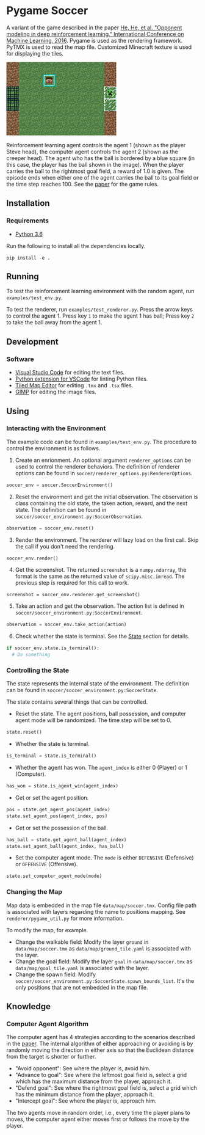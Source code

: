 # Pygame Soccer

A variant of the game described in the paper [He, He, et al. "Opponent modeling in deep reinforcement learning." International Conference on Machine Learning. 2016][paper]. Pygame is used as the rendering framework. PyTMX is used to read the map file. Customized Minecraft texture is used for displaying the tiles.

![screenshot](docs/screenshot.png "Screenshot")

Reinforcement learning agent controls the agent 1 (shown as the player Steve head), the computer agent controls the agent 2 (shown as the creeper head). The agent who has the ball is bordered by a blue square (in this case, the player has the ball shown in the image). When the player carries the ball to the rightmost goal field, a reward of 1.0 is given. The episode ends when either one of the agent carries the ball to its goal field or the time step reaches 100. See the [paper][paper] for the game rules.

## Installation

### Requirements

- [Python 3.6](https://www.continuum.io/)

Run the following to install all the dependencies locally.

```shell
pip install -e .
```

## Running

To test the reinforcement learning environment with the random agent, run `examples/test_env.py`.

To test the renderer, run `examples/test_renderer.py`. Press the arrow keys to control the agent 1. Press key `1` to make the agent 1 has ball; Press key `2` to take the ball away from the agent 1.

## Development

### Software

- [Visual Studio Code](https://code.visualstudio.com/) for editing the text files.
- [Python extension for VSCode](https://marketplace.visualstudio.com/items?itemName=donjayamanne.python) for linting Python files.
- [Tiled Map Editor](http://www.mapeditor.org/) for editing `.tmx` and `.tsx` files.
- [GIMP](https://www.gimp.org/) for editing the image files.

## Using

### Interacting with the Environment

The example code can be found in `examples/test_env.py`. The procedure to control the environment is as follows.

1. Create an enrionment. An optional argument `renderer_options` can be used to control the renderer behaviors. The definition of renderer options can be found in `soccer/renderer_options.py:RendererOptions`.
```python
soccer_env = soccer.SoccerEnvironment()
```
2. Reset the environment and get the initial observation. The observation is class containing the old state, the taken action, reward, and the next state. The definition can be found in `soccer/soccer_environment.py:SoccerObservation`.
```python
observation = soccer_env.reset()
```
3. Render the environment. The renderer will lazy load on the first call. Skip the call if you don't need the rendering.
```python
soccer_env.render()
```
4. Get the screenshot. The returned `screenshot` is a `numpy.ndarray`, the format is the same as the returned value of `scipy.misc.imread`. The previous step is required for this call to work.
```
screenshot = soccer_env.renderer.get_screenshot()
```
5. Take an action and get the observation. The action list is defined in `soccer/soccer_environment.py:SoccerEnvironment`.
```python
observation = soccer_env.take_action(action)
```
6. Check whether the state is terminal. See the [State](#state) section for details.
```python
if soccer_env.state.is_terminal():
  # Do something
```

### Controlling the State

The state represents the internal state of the environment. The definition can be found in `soccer/soccer_environment.py:SoccerState`.

The state contains several things that can be controlled.

* Reset the state. The agent positions, ball possession, and computer agent mode will be randomized. The time step will be set to 0.
```python
state.reset()
```
* Whether the state is terminal.
```python
is_terminal = state.is_terminal()
```
* Whether the agent has won. The `agent_index` is either 0 (Player) or 1 (Computer).
```python
has_won = state.is_agent_win(agent_index)
```
* Get or set the agent position.
```python
pos = state.get_agent_pos(agent_index)
state.set_agent_pos(agent_index, pos)
```
* Get or set the possession of the ball.
```python
has_ball = state.get_agent_ball(agent_index)
state.set_agent_ball(agent_index, has_ball)
```
* Set the computer agent mode. The `mode` is either `DEFENSIVE` (Defensive) or `OFFENSIVE` (Offensive).
```python
state.set_computer_agent_mode(mode)
```

### Changing the Map

Map data is embedded in the map file `data/map/soccer.tmx`. Config file path is associated with layers regarding the name to positions mapping. See `renderer/pygame_util.py` for more information.

To modify the map, for example.

* Change the walkable field: Modify the layer `ground` in `data/map/soccer.tmx` as `data/map/ground_tile.yaml` is associated with the layer.
* Change the goal field: Modify the layer `goal` in `data/map/soccer.tmx` as `data/map/goal_tile.yaml` is associated with the layer.
* Change the spawn field: Modify `soccer/soccer_environment.py:SoccerState.spawn_bounds_list`. It's the only positions that are not embedded in the map file.

## Knowledge

### Computer Agent Algorithm

The computer agent has 4 strategies according to the scenarios described in the [paper][paper]. The internal algorithm of either approaching or avoiding is by randomly moving the direction in either axis so that the Euclidean distance from the target is shorter or further.

* "Avoid opponent": See where the player is, avoid him.
* "Advance to goal": See where the leftmost goal field is, select a grid which has the maximum distance from the player, approach it.
* "Defend goal": See where the rightmost goal field is, select a grid which has the minimum distance from the player, approach it.
* "Intercept goal": See where the player is, approach him.

The two agents move in random order, i.e., every time the player plans to moves, the computer agent either moves first or follows the move by the player.

[paper]: https://www.umiacs.umd.edu/~hal/docs/daume16opponent.pdf